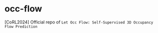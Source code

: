 # occ-flow
[CoRL2024] Official repo of  `Let Occ Flow: Self-Supervised 3D Occupancy Flow Prediction`
